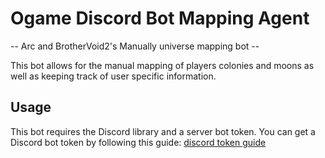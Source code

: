 # Ogame Discord Bot Mapping Agent

-- Arc and BrotherVoid2's Manually universe mapping bot --

This bot allows for the manual mapping of players colonies and moons as well as keeping track of user specific information. 

## Usage

This bot requires the Discord library and a server bot token.
You can get a Discord bot token by following this guide:
[discord token guide](https://discord.com/developers/applications/)
